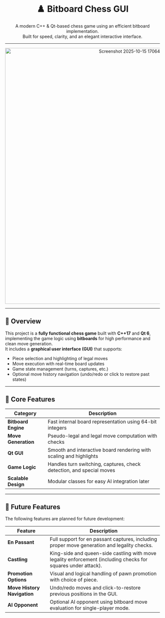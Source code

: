 <h1 align="center">♟️ Bitboard Chess GUI</h1>
<p align="center">
  A modern C++ & Qt-based chess game using an efficient bitboard implementation.<br>
  Built for speed, clarity, and an elegant interactive interface.
</p>

---

<p align="center">
  <img width="802" height="832" alt="Screenshot 2025-10-15 170645" src="https://github.com/user-attachments/assets/b1f61f6c-42ea-4296-88a9-e9edf4a96848" />
</p>

---

## 🧩 Overview

This project is a **fully functional chess game** built with **C++17** and **Qt 6**, implementing the game logic using **bitboards** for high performance and clean move generation.  
It includes a **graphical user interface (GUI)** that supports:

- Piece selection and highlighting of legal moves  
- Move execution with real-time board updates  
- Game state management (turns, captures, etc.)  
- Optional move history navigation (undo/redo or click to restore past states)

---

## 🧠 Core Features

| Category | Description |
|-----------|--------------|
| **Bitboard Engine** | Fast internal board representation using 64-bit integers |
| **Move Generation** | Pseudo-legal and legal move computation with checks |
| **Qt GUI** | Smooth and interactive board rendering with scaling and highlights |
| **Game Logic** | Handles turn switching, captures, check detection, and special moves |
| **Scalable Design** | Modular classes for easy AI integration later |

---

## 🔮 Future Features

The following features are planned for future development:

| Feature | Description |
|---------|-------------|
| **En Passant** | Full support for en passant captures, including proper move generation and legality checks. |
| **Castling** | King-side and queen-side castling with move legality enforcement (including checks for squares under attack). |
| **Promotion Options** | Visual and logical handling of pawn promotion with choice of piece. |
| **Move History Navigation** | Undo/redo moves and click-to-restore previous positions in the GUI. |
| **AI Opponent** | Optional AI opponent using bitboard move evaluation for single-player mode. |
